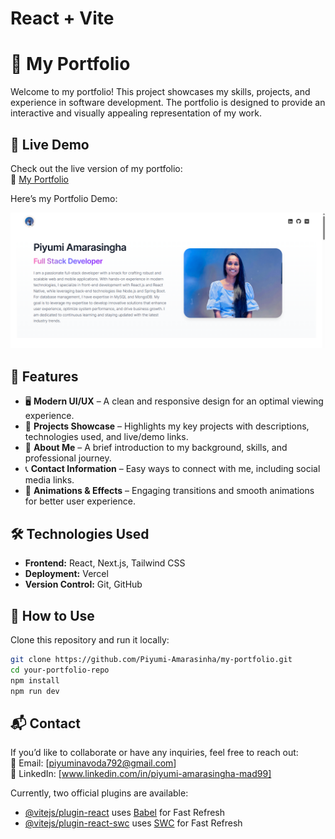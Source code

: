 # React + Vite

# 🌟 My Portfolio  

Welcome to my portfolio! This project showcases my skills, projects, and experience in software development. The portfolio is designed to provide an interactive and visually appealing representation of my work.  

## 🚀 Live Demo  
Check out the live version of my portfolio:  
🔗 [My Portfolio](https://my-portfolio-zbmo-git-main-piyumi-amarasinghas-projects.vercel.app/)  


Here’s my Portfolio Demo:


![My - Portfolio](https://github.com/Piyumi-Amarasinha/my-portfolio/blob/main/portfolio-demo.png?raw=true)


## 📌 Features  
- 🖥️ **Modern UI/UX** – A clean and responsive design for an optimal viewing experience.  
- 📂 **Projects Showcase** – Highlights my key projects with descriptions, technologies used, and live/demo links.  
- 📜 **About Me** – A brief introduction to my background, skills, and professional journey.  
- 📞 **Contact Information** – Easy ways to connect with me, including social media links.  
- 🎨 **Animations & Effects** – Engaging transitions and smooth animations for better user experience.  

## 🛠️ Technologies Used  
- **Frontend:** React, Next.js, Tailwind CSS  
- **Deployment:** Vercel  
- **Version Control:** Git, GitHub  

## 📌 How to Use  
Clone this repository and run it locally:  
```bash
git clone https://github.com/Piyumi-Amarasinha/my-portfolio.git  
cd your-portfolio-repo  
npm install  
npm run dev  
```

## 📬 Contact  
If you’d like to collaborate or have any inquiries, feel free to reach out:  
📧 Email: [piyuminavoda792@gmail.com]  
🔗 LinkedIn: [www.linkedin.com/in/piyumi-amarasingha-mad99]  


Currently, two official plugins are available:

- [@vitejs/plugin-react](https://github.com/vitejs/vite-plugin-react/blob/main/packages/plugin-react/README.md) uses [Babel](https://babeljs.io/) for Fast Refresh
- [@vitejs/plugin-react-swc](https://github.com/vitejs/vite-plugin-react-swc) uses [SWC](https://swc.rs/) for Fast Refresh
